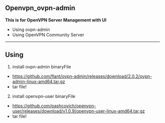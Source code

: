 ## Openvpn_ovpn-admin
**This is for OpenVPN Server Management with UI** 
* Using ovpn-admin
* Using OpenVPN Community Server
---
## Using
1. install ovpn-admin binaryFile
  *  https://github.com/flant/ovpn-admin/releases/download/2.0.2/ovpn-admin-linux-amd64.tar.gz
  *  tar file!
2. install openvpn-user binaryFile
  *  https://github.com/pashcovich/openvpn-user/releases/download/v1.0.9/openvpn-user-linux-amd64.tar.gz
  *  tar file!
